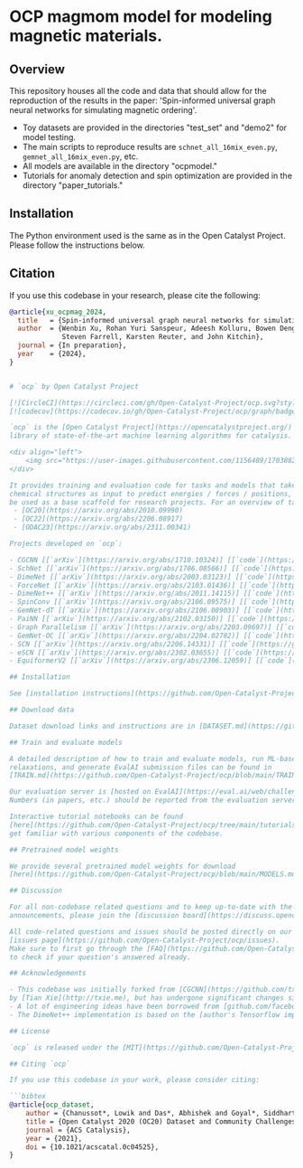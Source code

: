# OCP magmom model for modeling magnetic materials.

## Overview

This repository houses all the code and data that should allow for the reproduction of the results in the paper: 'Spin-informed universal graph neural networks for simulating magnetic ordering'.

- Toy datasets are provided in the directories "test_set" and "demo2" for model testing.
- The main scripts to reproduce results are `schnet_all_16mix_even.py`, `gemnet_all_16mix_even.py`, etc.
- All models are available in the directory "ocpmodel."
- Tutorials for anomaly detection and spin optimization are provided in the directory "paper_tutorials."

## Installation

The Python environment used is the same as in the Open Catalyst Project. Please follow the instructions below.



## Citation

If you use this codebase in your research, please cite the following:

```bibtex
@article{xu_ocpmag_2024,
  title   = {Spin-informed universal graph neural networks for simulating magnetic ordering},
  author  = {Wenbin Xu, Rohan Yuri Sanspeur, Adeesh Kolluru, Bowen Deng, Peter Harrington,
             Steven Farrell, Karsten Reuter, and John Kitchin},
  journal = {In preparation},
  year    = {2024},
}


# `ocp` by Open Catalyst Project

[![CircleCI](https://circleci.com/gh/Open-Catalyst-Project/ocp.svg?style=shield)](https://circleci.com/gh/Open-Catalyst-Project/ocp)
[![codecov](https://codecov.io/gh/Open-Catalyst-Project/ocp/graph/badge.svg?token=M606LH5LK6)](https://codecov.io/gh/Open-Catalyst-Project/ocp)

`ocp` is the [Open Catalyst Project](https://opencatalystproject.org/)'s
library of state-of-the-art machine learning algorithms for catalysis.

<div align="left">
    <img src="https://user-images.githubusercontent.com/1156489/170388229-642c6619-dece-4c88-85ef-b46f4d5f1031.gif">
</div>

It provides training and evaluation code for tasks and models that take arbitrary
chemical structures as input to predict energies / forces / positions, and can
be used as a base scaffold for research projects. For an overview of tasks, data, and metrics, please read our papers:
 - [OC20](https://arxiv.org/abs/2010.09990)
 - [OC22](https://arxiv.org/abs/2206.08917)
 - [ODAC23](https://arxiv.org/abs/2311.00341)

Projects developed on `ocp`:

- CGCNN [[`arXiv`](https://arxiv.org/abs/1710.10324)] [[`code`](https://github.com/Open-Catalyst-Project/ocp/blob/main/ocpmodels/models/cgcnn.py)]
- SchNet [[`arXiv`](https://arxiv.org/abs/1706.08566)] [[`code`](https://github.com/Open-Catalyst-Project/ocp/blob/main/ocpmodels/models/schnet.py)]
- DimeNet [[`arXiv`](https://arxiv.org/abs/2003.03123)] [[`code`](https://github.com/Open-Catalyst-Project/ocp/blob/main/ocpmodels/models/dimenet.py)]
- ForceNet [[`arXiv`](https://arxiv.org/abs/2103.01436)] [[`code`](https://github.com/Open-Catalyst-Project/ocp/blob/main/ocpmodels/models/forcenet.py)]
- DimeNet++ [[`arXiv`](https://arxiv.org/abs/2011.14115)] [[`code`](https://github.com/Open-Catalyst-Project/ocp/blob/main/ocpmodels/models/dimenet_plus_plus.py)]
- SpinConv [[`arXiv`](https://arxiv.org/abs/2106.09575)] [[`code`](https://github.com/Open-Catalyst-Project/ocp/blob/main/ocpmodels/models/spinconv.py)]
- GemNet-dT [[`arXiv`](https://arxiv.org/abs/2106.08903)] [[`code`](https://github.com/Open-Catalyst-Project/ocp/tree/main/ocpmodels/models/gemnet)]
- PaiNN [[`arXiv`](https://arxiv.org/abs/2102.03150)] [[`code`](https://github.com/Open-Catalyst-Project/ocp/tree/main/ocpmodels/models/painn)]
- Graph Parallelism [[`arXiv`](https://arxiv.org/abs/2203.09697)] [[`code`](https://github.com/Open-Catalyst-Project/ocp/tree/main/ocpmodels/models/gemnet_gp)]
- GemNet-OC [[`arXiv`](https://arxiv.org/abs/2204.02782)] [[`code`](https://github.com/Open-Catalyst-Project/ocp/tree/main/ocpmodels/models/gemnet_oc)]
- SCN [[`arXiv`](https://arxiv.org/abs/2206.14331)] [[`code`](https://github.com/Open-Catalyst-Project/ocp/tree/main/ocpmodels/models/scn)]
- eSCN [[`arXiv`](https://arxiv.org/abs/2302.03655)] [[`code`](https://github.com/Open-Catalyst-Project/ocp/tree/main/ocpmodels/models/escn)]
- EquiformerV2 [[`arXiv`](https://arxiv.org/abs/2306.12059)] [[`code`](https://github.com/Open-Catalyst-Project/ocp/tree/main/ocpmodels/models/equiformer_v2)]

## Installation

See [installation instructions](https://github.com/Open-Catalyst-Project/ocp/blob/main/INSTALL.md).

## Download data

Dataset download links and instructions are in [DATASET.md](https://github.com/Open-Catalyst-Project/ocp/blob/main/DATASET.md).

## Train and evaluate models

A detailed description of how to train and evaluate models, run ML-based
relaxations, and generate EvalAI submission files can be found in
[TRAIN.md](https://github.com/Open-Catalyst-Project/ocp/blob/main/TRAIN.md).

Our evaluation server is [hosted on EvalAI](https://eval.ai/web/challenges/challenge-page/712/overview).
Numbers (in papers, etc.) should be reported from the evaluation server.

Interactive tutorial notebooks can be found
[here](https://github.com/Open-Catalyst-Project/ocp/tree/main/tutorials) to
get familiar with various components of the codebase.

## Pretrained model weights

We provide several pretrained model weights for download
[here](https://github.com/Open-Catalyst-Project/ocp/blob/main/MODELS.md).

## Discussion

For all non-codebase related questions and to keep up-to-date with the latest OCP
announcements, please join the [discussion board](https://discuss.opencatalystproject.org/).

All code-related questions and issues should be posted directly on our
[issues page](https://github.com/Open-Catalyst-Project/ocp/issues).
Make sure to first go through the [FAQ](https://github.com/Open-Catalyst-Project/ocp/tree/main/FAQ.md)
to check if your question's answered already.

## Acknowledgements

- This codebase was initially forked from [CGCNN](https://github.com/txie-93/cgcnn)
by [Tian Xie](http://txie.me), but has undergone significant changes since.
- A lot of engineering ideas have been borrowed from [github.com/facebookresearch/mmf](https://github.com/facebookresearch/mmf).
- The DimeNet++ implementation is based on the [author's Tensorflow implementation](https://github.com/klicperajo/dimenet) and the [DimeNet implementation in Pytorch Geometric](https://github.com/rusty1s/pytorch_geometric/blob/master/torch_geometric/nn/models/dimenet.py).

## License

`ocp` is released under the [MIT](https://github.com/Open-Catalyst-Project/ocp/blob/main/LICENSE.md) license.

## Citing `ocp`

If you use this codebase in your work, please consider citing:

```bibtex
@article{ocp_dataset,
    author = {Chanussot*, Lowik and Das*, Abhishek and Goyal*, Siddharth and Lavril*, Thibaut and Shuaibi*, Muhammed and Riviere, Morgane and Tran, Kevin and Heras-Domingo, Javier and Ho, Caleb and Hu, Weihua and Palizhati, Aini and Sriram, Anuroop and Wood, Brandon and Yoon, Junwoong and Parikh, Devi and Zitnick, C. Lawrence and Ulissi, Zachary},
    title = {Open Catalyst 2020 (OC20) Dataset and Community Challenges},
    journal = {ACS Catalysis},
    year = {2021},
    doi = {10.1021/acscatal.0c04525},
}
```
